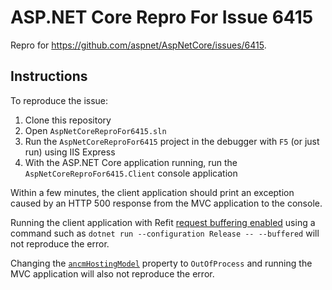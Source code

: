 # ASP.NET Core Repro For Issue 6415

Repro for https://github.com/aspnet/AspNetCore/issues/6415.

## Instructions

To reproduce the issue:

  1. Clone this repository
  1. Open `AspNetCoreReproFor6415.sln`
  1. Run the `AspNetCoreReproFor6415` project in the debugger with `F5` (or just run) using IIS Express
  1. With the ASP.NET Core application running, run the `AspNetCoreReproFor6415.Client` console application

Within a few minutes, the client application should print an exception caused by an HTTP 500 response from the MVC application to the console.

Running the client application with Refit [request buffering enabled](https://github.com/reactiveui/refit#buffering-and-the-content-length-header) using a command such as `dotnet run --configuration Release -- --buffered` will not reproduce the error.

Changing the [`ancmHostingModel`](https://github.com/martincostello/AspNetCoreReproFor6415/blob/386b55ba08925a2163f0020bf22307d6edd45a2d/AspNetCoreReproFor6415/Properties/launchSettings.json#L14) property to `OutOfProcess` and running the MVC application will also not reproduce the error.
